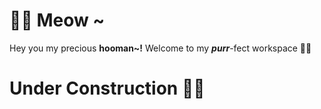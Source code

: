 # 🐱‍💻 Meow ~
Hey you my precious **hooman~!** Welcome to my ***purr***-fect workspace 🐱‍👤

<!-- ![Trial 1](https://user-images.githubusercontent.com/32029746/132721275-ddacfeea-48d9-4fcd-ac45-1554480384ca.png) -->

# Under Construction 🐱‍👓

<!-- # Come back after **September 12** 🐱‍🚀 . . .  -->

<!-- cute trial -->

<!--
**scaredmeow/scaredmeow** is a ✨ _special_ ✨ repository because its `README.md` (this file) appears on your GitHub profile.

Here are some ideas to get you started:

- 🔭 I’m currently working on ...
- 🌱 I’m currently learning ...
- 👯 I’m looking to collaborate on ...
- 🤔 I’m looking for help with ...
- 💬 Ask me about ...
- 📫 How to reach me: ...
- 😄 Pronouns: ...
- ⚡ Fun fact: ...
-->  







